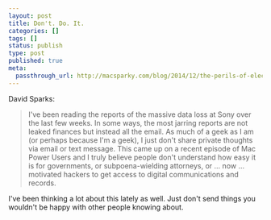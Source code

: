 ```yaml
---
layout: post
title: Don't. Do. It.
categories: []
tags: []
status: publish
type: post
published: true
meta:
  passthrough_url: http://macsparky.com/blog/2014/12/the-perils-of-electronic-communications
---
```


David Sparks:


>I've been reading the reports of the massive data loss at Sony over the last few weeks. In some ways, the most jarring reports are not leaked finances but instead all the email. As much of a geek as I am (or perhaps because I'm a geek), I just don't share private thoughts via email or text message. This came up on a recent episode of Mac Power Users and I truly believe people don't understand how easy it is for governments, or subpoena-wielding attorneys, or … now … motivated hackers to get access to digital communications and records.



I've been thinking a lot about this lately as well. Just don't send things you wouldn't be happy with other people knowing about.
